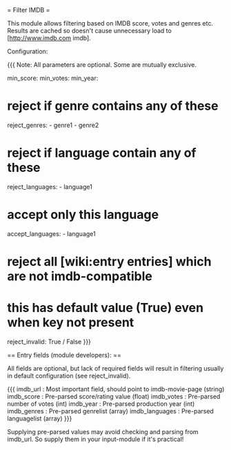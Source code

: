 = Filter IMDB =

This module allows filtering based on IMDB score, votes and genres etc.
Results are cached so doesn't cause unnecessary load to [http://www.imdb.com imdb].

Configuration:

{{{
Note: All parameters are optional. Some are mutually exclusive.

min_score: <num>
min_votes: <num>
min_year: <num>

# reject if genre contains any of these
reject_genres:
    - genre1
    - genre2

# reject if language contain any of these
reject_languages:
    - language1

# accept only this language
accept_languages:
    - language1

# reject all [wiki:entry entries] which are not imdb-compatible
# this has default value (True) even when key not present
reject_invalid: True / False
}}}

== Entry fields (module developers): ==

All fields are optional, but lack of required fields will
result in filtering usually in default configuration (see reject_invalid).

{{{
imdb_url       : Most important field, should point to imdb-movie-page (string)
imdb_score     : Pre-parsed score/rating value (float)
imdb_votes     : Pre-parsed number of votes (int)
imdb_year      : Pre-parsed production year (int)
imdb_genres    : Pre-parsed genrelist (array)
imdb_languages : Pre-parsed languagelist (array)
}}}

Supplying pre-parsed values may avoid checking and parsing from imdb_url.
So supply them in your input-module if it's practical!